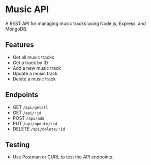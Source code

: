 # Music API

A REST API for managing music tracks using Node.js, Express, and MongoDB.

## Features
- Get all music tracks
- Get a track by ID
- Add a new music track
- Update a music track
- Delete a music track

## Endpoints
- GET `/api/getall`
- GET `/api/:id`
- POST `/api/add`
- PUT `/api/update/:id`
- DELETE `/api/delete/:id`

## Testing
- Use Postman or CURL to test the API endpoints.

